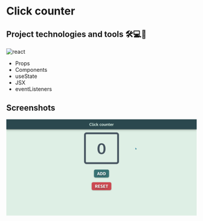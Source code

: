 # Click counter

## Project technologies and tools 🛠️💻🧰
![react](https://img.shields.io/badge/ReactJS-blue.svg?logo=react&logoColor=white)
- Props
- Components
- useState
- JSX
- eventListeners

## Screenshots 
![Travel screenshot gif](./screenshots/click-counter.gif)